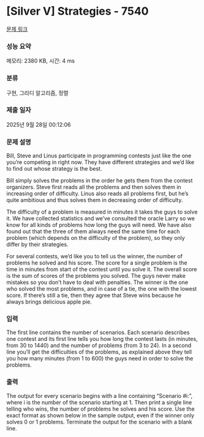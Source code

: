 # [Silver V] Strategies - 7540 

[문제 링크](https://www.acmicpc.net/problem/7540) 

### 성능 요약

메모리: 2380 KB, 시간: 4 ms

### 분류

구현, 그리디 알고리즘, 정렬

### 제출 일자

2025년 9월 28일 00:12:06

### 문제 설명

<p>Bill, Steve and Linus participate in programming contests just like the one you’re competing in right now. They have different strategies and we’d like to find out whose strategy is the best.</p>

<p>Bill simply solves the problems in the order he gets them from the contest organizers. Steve first reads all the problems and then solves them in increasing order of difficulty. Linus also reads all problems first, but he’s quite ambitious and thus solves them in decreasing order of difficulty.</p>

<p>The difficulty of a problem is measured in minutes it takes the guys to solve it. We have collected statistics and we’ve consulted the oracle Larry so we know for all kinds of problems how long the guys will need. We have also found out that the three of them always need the same time for each problem (which depends on the difficulty of the problem), so they only differ by their strategies.</p>

<p>For several contests, we’d like you to tell us the winner, the number of problems he solved and his score. The score for a single problem is the time in minutes from start of the contest until you solve it. The overall score is the sum of scores of the problems you solved. The guys never make mistakes so you don’t have to deal with penalties. The winner is the one who solved the most problems, and in case of a tie, the one with the lowest score. If there’s still a tie, then they agree that Steve wins because he always brings delicious apple pie.</p>

### 입력 

 <p>The first line contains the number of scenarios. Each scenario describes one contest and its first line tells you how long the contest lasts (in minutes, from 30 to 1440) and the number of problems (from 3 to 24). In a second line you’ll get the difficulties of the problems, as explained above they tell you how many minutes (from 1 to 600) the guys need in order to solve the problems.</p>

### 출력 

 <p>The output for every scenario begins with a line containing “Scenario #i:”, where i is the number of the scenario starting at 1. Then print a single line telling who wins, the number of problems he solves and his score. Use the exact format as shown below in the sample output, even if the winner only solves 0 or 1 problems. Terminate the output for the scenario with a blank line.</p>

